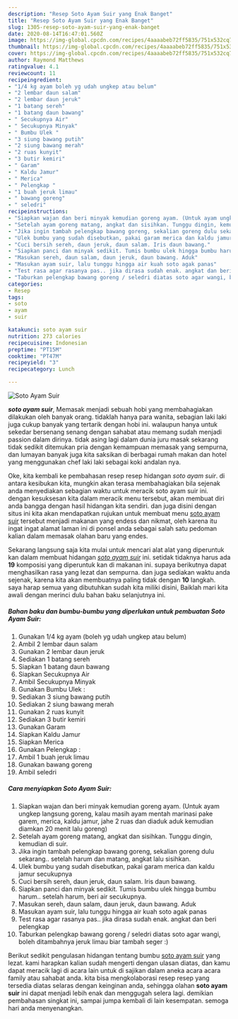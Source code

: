 ```yaml
---
description: "Resep Soto Ayam Suir yang Enak Banget"
title: "Resep Soto Ayam Suir yang Enak Banget"
slug: 1305-resep-soto-ayam-suir-yang-enak-banget
date: 2020-08-14T16:47:01.560Z
image: https://img-global.cpcdn.com/recipes/4aaaabeb72ff5835/751x532cq70/soto-ayam-suir-foto-resep-utama.jpg
thumbnail: https://img-global.cpcdn.com/recipes/4aaaabeb72ff5835/751x532cq70/soto-ayam-suir-foto-resep-utama.jpg
cover: https://img-global.cpcdn.com/recipes/4aaaabeb72ff5835/751x532cq70/soto-ayam-suir-foto-resep-utama.jpg
author: Raymond Matthews
ratingvalue: 4.1
reviewcount: 11
recipeingredient:
- "1/4 kg ayam boleh yg udah ungkep atau belum"
- "2 lembar daun salam"
- "2 lembar daun jeruk"
- "1 batang sereh"
- "1 batang daun bawang"
- " Secukupnya Air"
- " Secukupnya Minyak"
- " Bumbu Ulek "
- "3 siung bawang putih"
- "2 siung bawang merah"
- "2 ruas kunyit"
- "3 butir kemiri"
- " Garam"
- " Kaldu Jamur"
- " Merica"
- " Pelengkap "
- "1 buah jeruk limau"
- " bawang goreng"
- " seledri"
recipeinstructions:
- "Siapkan wajan dan beri minyak kemudian goreng ayam. (Untuk ayam ungkep langsung goreng, kalau masih ayam mentah marinasi pake garem, merica, kaldu jamur, jahe 2 ruas dan diaduk aduk kemudian diamkan 20 menit lalu goreng)"
- "Setelah ayam goreng matang, angkat dan sisihkan. Tunggu dingin, kemudian di suir."
- "Jika ingin tambah pelengkap bawang goreng, sekalian goreng dulu sekarang.. setelah harum dan matang, angkat lalu sisihkan."
- "Ulek bumbu yang sudah disebutkan, pakai garam merica dan kaldu jamur secukupnya"
- "Cuci bersih sereh, daun jeruk, daun salam. Iris daun bawang."
- "Siapkan panci dan minyak sedikit. Tumis bumbu ulek hingga bumbu harum.. setelah harum, beri air secukupnya."
- "Masukan sereh, daun salam, daun jeruk, daun bawang. Aduk"
- "Masukan ayam suir, lalu tunggu hingga air kuah soto agak panas"
- "Test rasa agar rasanya pas.. jika dirasa sudah enak. angkat dan beri pelengkap"
- "Taburkan pelengkap bawang goreng / seledri diatas soto agar wangi, boleh ditambahnya jeruk limau biar tambah seger :)"
categories:
- Resep
tags:
- soto
- ayam
- suir

katakunci: soto ayam suir 
nutrition: 273 calories
recipecuisine: Indonesian
preptime: "PT15M"
cooktime: "PT47M"
recipeyield: "3"
recipecategory: Lunch

---
```



![Soto Ayam Suir](https://img-global.cpcdn.com/recipes/4aaaabeb72ff5835/751x532cq70/soto-ayam-suir-foto-resep-utama.jpg)

<b><i>soto ayam suir</i></b>, Memasak menjadi sebuah hobi yang membahagiakan dilakukan oleh banyak orang. tidaklah hanya para wanita, sebagian laki laki juga cukup banyak yang tertarik dengan hobi ini. walaupun hanya untuk sekedar bersenang senang dengan sahabat atau memang sudah menjadi passion dalam dirinya. tidak asing lagi dalam dunia juru masak sekarang tidak sedikit ditemukan pria dengan kemampuan memasak yang sempurna, dan lumayan banyak juga kita saksikan di berbagai rumah makan dan hotel yang menggunakan chef laki laki sebagai koki andalan nya.



Oke, kita kembali ke pembahasan resep resep hidangan <i>soto ayam suir</i>. di antara kesibukan kita, mungkin akan terasa membahagiakan bila sejenak anda menyediakan sebagian waktu untuk meracik soto ayam suir ini. dengan kesuksesan kita dalam meracik menu tersebut, akan membuat diri anda bangga dengan hasil hidangan kita sendiri. dan juga disini dengan situs ini kita akan mendapatkan rujukan untuk membuat menu <u>soto ayam suir</u> tersebut menjadi makanan yang endess dan nikmat, oleh karena itu ingat ingat alamat laman ini di ponsel anda sebagai salah satu pedoman kalian dalam memasak olahan baru yang endes.


Sekarang langsung saja kita mulai untuk mencari alat alat yang diperuntuk kan dalam membuat hidangan <u><i>soto ayam suir</i></u> ini. setidak tidaknya harus ada <b>19</b> komposisi yang diperuntuk kan di makanan ini. supaya berikutnya dapat menghasilkan rasa yang lezat dan sempurna. dan juga sediakan waktu anda sejenak, karena kita akan membuatnya paling tidak dengan <b>10</b> langkah. saya harap semua yang dibutuhkan sudah kita miliki disini, Baiklah mari kita awali dengan merinci dulu bahan baku selanjutnya ini.

<!--inarticleads1-->

##### Bahan baku dan bumbu-bumbu yang diperlukan untuk pembuatan Soto Ayam Suir:

1. Gunakan 1/4 kg ayam (boleh yg udah ungkep atau belum)
1. Ambil 2 lembar daun salam
1. Gunakan 2 lembar daun jeruk
1. Sediakan 1 batang sereh
1. Siapkan 1 batang daun bawang
1. Siapkan  Secukupnya Air
1. Ambil  Secukupnya Minyak
1. Gunakan  Bumbu Ulek :
1. Sediakan 3 siung bawang putih
1. Sediakan 2 siung bawang merah
1. Gunakan 2 ruas kunyit
1. Sediakan 3 butir kemiri
1. Gunakan  Garam
1. Siapkan  Kaldu Jamur
1. Siapkan  Merica
1. Gunakan  Pelengkap :
1. Ambil 1 buah jeruk limau
1. Gunakan  bawang goreng
1. Ambil  seledri




<!--inarticleads2-->

##### Cara menyiapkan Soto Ayam Suir:

1. Siapkan wajan dan beri minyak kemudian goreng ayam. (Untuk ayam ungkep langsung goreng, kalau masih ayam mentah marinasi pake garem, merica, kaldu jamur, jahe 2 ruas dan diaduk aduk kemudian diamkan 20 menit lalu goreng)
1. Setelah ayam goreng matang, angkat dan sisihkan. Tunggu dingin, kemudian di suir.
1. Jika ingin tambah pelengkap bawang goreng, sekalian goreng dulu sekarang.. setelah harum dan matang, angkat lalu sisihkan.
1. Ulek bumbu yang sudah disebutkan, pakai garam merica dan kaldu jamur secukupnya
1. Cuci bersih sereh, daun jeruk, daun salam. Iris daun bawang.
1. Siapkan panci dan minyak sedikit. Tumis bumbu ulek hingga bumbu harum.. setelah harum, beri air secukupnya.
1. Masukan sereh, daun salam, daun jeruk, daun bawang. Aduk
1. Masukan ayam suir, lalu tunggu hingga air kuah soto agak panas
1. Test rasa agar rasanya pas.. jika dirasa sudah enak. angkat dan beri pelengkap
1. Taburkan pelengkap bawang goreng / seledri diatas soto agar wangi, boleh ditambahnya jeruk limau biar tambah seger :)




Berikut sedikit pengulasan hidangan tentang bumbu <u>soto ayam suir</u> yang lezat. kami harapkan kalian sudah mengerti dengan ulasan diatas, dan kamu dapat meracik lagi di acara lain untuk di sajikan dalam aneka acara acara family atau sahabat anda. kita bisa mengkolaborasi resep resep yang tersedia diatas selaras dengan keinginan anda, sehingga olahan <b>soto ayam suir</b> ini dapat menjadi lebih enak dan menggugah selera lagi. demikian pembahasan singkat ini, sampai jumpa kembali di lain kesempatan. semoga hari anda menyenangkan.
